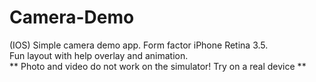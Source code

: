 Camera-Demo
===========

(IOS) Simple camera demo app. Form factor iPhone Retina 3.5. <br>
Fun layout with help overlay and animation. <br>
** Photo and video do not work on the simulator! Try on a real device ** 
